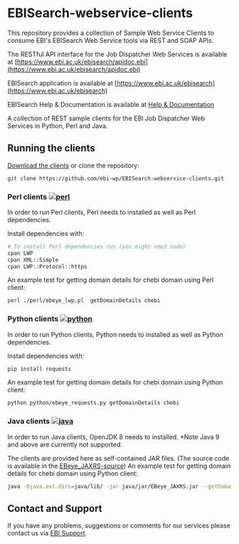 # EBISearch-webservice-clients

This repository provides a collection of Sample Web Service Clients to consume
EBI's EBISearch Web Service tools via REST and SOAP APIs.

The RESTful API interface for the Job Dispatcher Web Services is available at
[https://www.ebi.ac.uk/ebisearch/apidoc.ebi](https://www.ebi.ac.uk/ebisearch/apidoc.ebi)

EBISearch application is available at
[https://www.ebi.ac.uk/ebisearch](https://www.ebi.ac.uk/ebisearch)

EBISearch Help & Documentation is available at
[Help & Documentation](https://www.ebi.ac.uk/ebisearch/documentation.ebi)

A collection of REST sample clients for the EBI Job Dispatcher Web Services in Python, Perl and Java.


## Running the clients

[Download the clients](https://github.com/ebi-wp/EBISearch-webservice-clients/archive/master.zip)
or clone the repository:

```bash
git clone https://github.com/ebi-wp/EBISearch-webservice-clients.git
```

### Perl clients [![perl](https://img.shields.io/badge/perl-blue.svg?style=flat)]()

In order to run Perl clients, Perl needs to installed as well as Perl dependencies.

Install dependencies with:
```bash
# To install Perl dependencies run (you might need sudo)
cpan LWP
cpan XML::Simple
cpan LWP::Protocol::https
```

An example test for getting domain details for chebi domain using Perl client:

```bash
perl ./perl/ebeye_lwp.pl  getDomainDetails chebi
```

### Python clients [![python](https://img.shields.io/badge/python-blue.svg?style=flat)]()

In order to run Python clients, Python needs to installed as well as Python dependencies.

Install dependencies with:
```bash
pip install requests
```

An example test for getting domain details for chebi domain using Python client:

```bash
python python/ebeye_requests.py getDomainDetails chebi
```

### Java clients [![java](https://img.shields.io/badge/java-openJDK8-blue.svg?style=flat)]()

In order to run Java clients, OpenJDK 8 needs to installed. *Note Java 9 and above are currently not supported.

The clients are provided here as self-contained JAR files. (The source code is available in the [EBeye_JAXRS-source](https://github.com/ebi-wp/webservice-clients/blob/master/java/jar/EBeye_JAXRS-source.jar))
An example test for getting domain details for chebi domain using Python client:

```bash
java -Djava.ext.dirs=java/lib/ -jar java/jar/EBeye_JAXRS.jar --getDomainDetails chebi
```

## Contact and Support

If you have any problems, suggestions or comments for our services please
contact us via [EBI Support](https://www.ebi.ac.uk/support/index.php?query=WebServices).